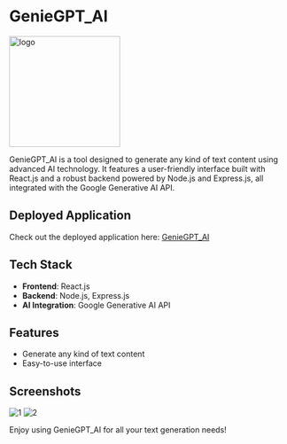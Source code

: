
#  GenieGPT_AI
<img src="https://github.com/divyam751/GenieGPT_AI/assets/125983433/1b997d71-c1c5-48c3-9084-c57a71878724" alt="logo" width="200px">




GenieGPT_AI is a tool designed to generate any kind of text content using advanced AI technology. It features a user-friendly interface built with React.js and a robust backend powered by Node.js and Express.js, all integrated with the Google Generative AI API.

## Deployed Application

Check out the deployed application here: [GenieGPT_AI](https://genie-ai-gpt.vercel.app/)

## Tech Stack

- **Frontend**: React.js
- **Backend**: Node.js, Express.js
- **AI Integration**: Google Generative AI API

## Features

- Generate any kind of text content
- Easy-to-use interface

## Screenshots

![1](https://github.com/divyam751/GenieGPT_AI/assets/125983433/aba8638c-1c4c-4b93-b94a-2d5d0bac6fc3)
![2](https://github.com/divyam751/GenieGPT_AI/assets/125983433/279ba52f-697e-4d10-a9e1-8258b46fdd35)


Enjoy using GenieGPT_AI for all your text generation needs!
